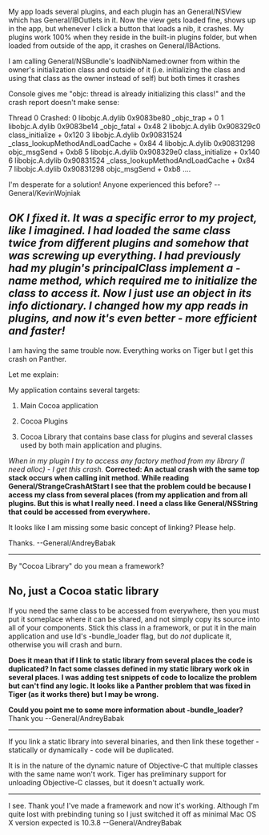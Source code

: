 

My app loads several plugins, and each plugin has an General/NSView which has General/IBOutlets in it. Now the view gets loaded fine, shows up in the app, but whenever I click a button that loads a nib, it crashes. My plugins work 100% when they reside in the built-in plugins folder, but when loaded from outside of the app, it crashes on General/IBActions.

I am calling General/NSBundle's loadNibNamed:owner from within the owner's initialization class and outside of it (i.e. initializing the class and using that class as the owner instead of self) but both times it crashes

Console gives me "objc: thread is already initializing this class!" and the crash report doesn't make sense:
    
Thread 0 Crashed:
0   libobjc.A.dylib          	0x9083be80 _objc_trap + 0
1   libobjc.A.dylib          	0x9083be14 _objc_fatal + 0x48
2   libobjc.A.dylib          	0x908329c0 class_initialize + 0x120
3   libobjc.A.dylib          	0x90831524 _class_lookupMethodAndLoadCache + 0x84
4   libobjc.A.dylib          	0x90831298 objc_msgSend + 0xb8
5   libobjc.A.dylib          	0x908329e0 class_initialize + 0x140
6   libobjc.A.dylib          	0x90831524 _class_lookupMethodAndLoadCache + 0x84
7   libobjc.A.dylib          	0x90831298 objc_msgSend + 0xb8
....


I'm desperate for a solution! Anyone experienced this before? --General/KevinWojniak

*OK I fixed it. It was a specific error to my project, like I imagined. I had loaded the same class twice from different plugins and somehow that was screwing up everything. I had previously had my plugin's principalClass implement a -name method, which required me to initialize the class to access it. Now I just use an object in its info dictionary. I changed how my app reads in plugins, and now it's even better - more efficient and faster!*
----
I am having the same trouble now. Everything works on Tiger but I get this crash on Panther.

Let me explain:

My application contains several targets:

1. Main Cocoa application

2. Cocoa Plugins

3. Cocoa Library that contains base class for plugins and several classes used by both main application and plugins.


*When in my plugin I try to access any factory method from my library (I need alloc) - I get this crash.*
**Corrected: An actual crash with the same top stack occurs when calling init method. While reading General/StrangeCrashAtStart I see that the problem could be because I access my class from several places (from my application and from all plugins. But this is what I really need. I need a class like General/NSString that could be accessed from everywhere.**

It looks like I am missing some basic concept of linking? Please help.

Thanks. --General/AndreyBabak

----

By "Cocoa Library" do you mean a framework?

**No, just a Cocoa static library**
----

If you need the same class to be accessed from everywhere, then you must put it someplace where it can be shared, and not simply copy its source into all of your components. Stick this class in a framework, or put it in the main application and use ld's     -bundle_loader flag, but do *not* duplicate it, otherwise you will crash and burn.

**Does it mean that if I link to static library from several places the code is duplicated? In fact some classes defined in my static library work ok in several places. I was adding test snippets of code to localize the problem but can't find any logic. It looks like a Panther problem that was fixed in Tiger (as it works there) but I may be wrong.**

**Could you point me to some more information about -bundle_loader?** Thank you --General/AndreyBabak

----

If you link a static library into several binaries, and then link these together - statically or dynamically - code will be duplicated.

It is in the nature of the dynamic nature of Objective-C that multiple classes with the same name won't work. Tiger has preliminary support for unloading Objective-C classes, but it doesn't actually work.

----

I see. Thank you! I've made a framework and now it's working. Although I'm quite lost with prebinding tuning so I just switched it off as minimal Mac OS X version expected is 10.3.8 --General/AndreyBabak